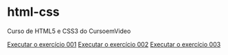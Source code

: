 # html-css
 Curso de HTML5 e CSS3 do CursoemVideo

<a href="https://andreluizpo.github.io/html-css/exercicios/ex001/index.html">Executar o exercício 001</a>
<a href="https://andreluizpo.github.io/html-css/exercicios/ex002/index.html">Executar o exercício 002</a>
<a href="https://andreluizpo.github.io/html-css/exercicios/ex003/index.html">Executar o exercício 003</a>
